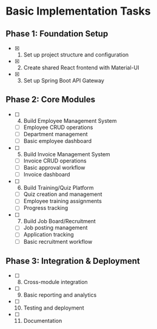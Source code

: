 # Basic Implementation Tasks

## Phase 1: Foundation Setup
- [x] 1. Set up project structure and configuration
- [x] 2. Create shared React frontend with Material-UI
- [x] 3. Set up Spring Boot API Gateway

## Phase 2: Core Modules
- [ ] 4. Build Employee Management System
  - [ ] Employee CRUD operations
  - [ ] Department management
  - [ ] Basic employee dashboard

- [ ] 5. Build Invoice Management System
  - [ ] Invoice CRUD operations
  - [ ] Basic approval workflow
  - [ ] Invoice dashboard

- [ ] 6. Build Training/Quiz Platform
  - [ ] Quiz creation and management
  - [ ] Employee training assignments
  - [ ] Progress tracking

- [ ] 7. Build Job Board/Recruitment
  - [ ] Job posting management
  - [ ] Application tracking
  - [ ] Basic recruitment workflow

## Phase 3: Integration & Deployment
- [ ] 8. Cross-module integration
- [ ] 9. Basic reporting and analytics
- [ ] 10. Testing and deployment
- [ ] 11. Documentation